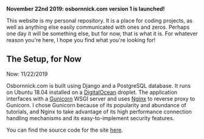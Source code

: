 **November 22nd 2019: osbornnick.com version 1 is launched!**

This website is my personal repository. It is a place for coding projects, as well as anything else easily communicated with ones and zeros.  Perhaps one day it will be something else, but for now, that is what it is. For whatever reason you're here, I hope you find what you're looking for!

## The Setup, for Now

Now: 11/22/2019

Osbornnick.com is built using Django and a PostgreSQL database. It runs on Ubuntu 18.04 installed on a [DigitalOcean][1] droplet. The application interfaces with a [Gunicorn][2] WSGI server and uses [Nginx][3] to reverse proxy to Gunicorn. I chose Gunicorn because of its popularity and abundance of tutorials, and Nginx to take advantage of its high performance connection handling mechanisms and its easy-to-implement security features.

You can find the source code for the site [here][4].


[1]: https://www.digitalocean.com/ "DigitalOcean"
[2]: https://gunicorn.org/ "Gunicorn"
[3]: https://www.nginx.com/ "Nginx"
[4]: https://github.com/osbornnick/osbornnick "github link"

